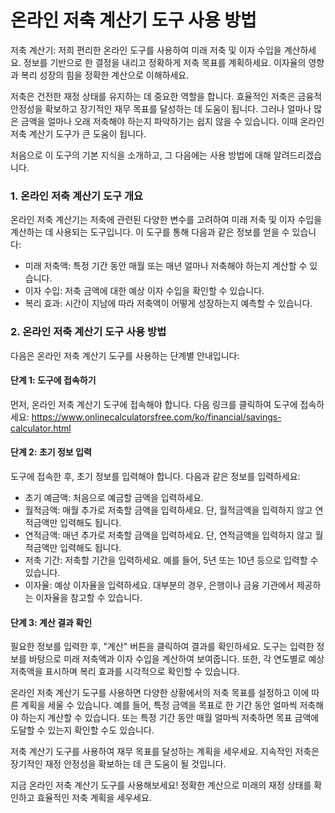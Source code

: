 온라인 저축 계산기 도구 사용 방법
===================

저축 계산기: 저희 편리한 온라인 도구를 사용하여 미래 저축 및 이자 수입을 계산하세요. 정보를 기반으로 한 결정을 내리고 정확하게 저축 목표를 계획하세요. 이자율의 영향과 복리 성장의 힘을 정확한 계산으로 이해하세요.

저축은 건전한 재정 상태를 유지하는 데 중요한 역할을 합니다. 효율적인 저축은 금융적 안정성을 확보하고 장기적인 재무 목표를 달성하는 데 도움이 됩니다. 그러나 얼마나 많은 금액을 얼마나 오래 저축해야 하는지 파악하기는 쉽지 않을 수 있습니다. 이때 온라인 저축 계산기 도구가 큰 도움이 됩니다.

처음으로 이 도구의 기본 지식을 소개하고, 그 다음에는 사용 방법에 대해 알려드리겠습니다.

### 1. 온라인 저축 계산기 도구 개요

온라인 저축 계산기는 저축에 관련된 다양한 변수를 고려하여 미래 저축 및 이자 수입을 계산하는 데 사용되는 도구입니다. 이 도구를 통해 다음과 같은 정보를 얻을 수 있습니다:

- 미래 저축액: 특정 기간 동안 매월 또는 매년 얼마나 저축해야 하는지 계산할 수 있습니다.
- 이자 수입: 저축 금액에 대한 예상 이자 수입을 확인할 수 있습니다.
- 복리 효과: 시간이 지남에 따라 저축액이 어떻게 성장하는지 예측할 수 있습니다.

### 2. 온라인 저축 계산기 도구 사용 방법

다음은 온라인 저축 계산기 도구를 사용하는 단계별 안내입니다:

#### 단계 1: 도구에 접속하기

먼저, 온라인 저축 계산기 도구에 접속해야 합니다. 다음 링크를 클릭하여 도구에 접속하세요: <https://www.onlinecalculatorsfree.com/ko/financial/savings-calculator.html>

#### 단계 2: 초기 정보 입력

도구에 접속한 후, 초기 정보를 입력해야 합니다. 다음과 같은 정보를 입력하세요:

- 초기 예금액: 처음으로 예금할 금액을 입력하세요.
- 월적금액: 매월 추가로 저축할 금액을 입력하세요. 단, 월적금액을 입력하지 않고 연적금액만 입력해도 됩니다.
- 연적금액: 매년 추가로 저축할 금액을 입력하세요. 단, 연적금액을 입력하지 않고 월적금액만 입력해도 됩니다.
- 저축 기간: 저축할 기간을 입력하세요. 예를 들어, 5년 또는 10년 등으로 입력할 수 있습니다.
- 이자율: 예상 이자율을 입력하세요. 대부분의 경우, 은행이나 금융 기관에서 제공하는 이자율을 참고할 수 있습니다.

#### 단계 3: 계산 결과 확인

필요한 정보를 입력한 후, "계산" 버튼을 클릭하여 결과를 확인하세요. 도구는 입력한 정보를 바탕으로 미래 저축액과 이자 수입을 계산하여 보여줍니다. 또한, 각 연도별로 예상 저축액을 표시하며 복리 효과를 시각적으로 확인할 수 있습니다.

온라인 저축 계산기 도구를 사용하면 다양한 상황에서의 저축 목표를 설정하고 이에 따른 계획을 세울 수 있습니다. 예를 들어, 특정 금액을 목표로 한 기간 동안 얼마씩 저축해야 하는지 계산할 수 있습니다. 또는 특정 기간 동안 매월 얼마씩 저축하면 목표 금액에 도달할 수 있는지 확인할 수도 있습니다.

저축 계산기 도구를 사용하여 재무 목표를 달성하는 계획을 세우세요. 지속적인 저축은 장기적인 재정 안정성을 확보하는 데 큰 도움이 될 것입니다.

지금 온라인 저축 계산기 도구를 사용해보세요! 정확한 계산으로 미래의 재정 상태를 확인하고 효율적인 저축 계획을 세우세요.